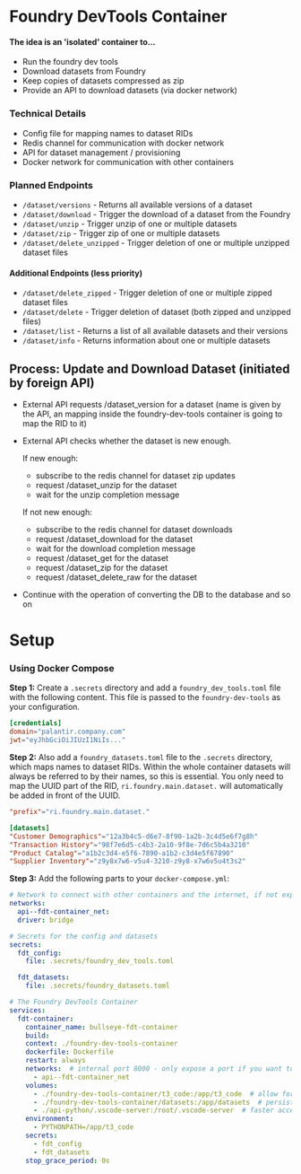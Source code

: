 # Foundry DevTools Container

#### The idea is an 'isolated' container to...

- Run the foundry dev tools
- Download datasets from Foundry
- Keep copies of datasets compressed as zip
- Provide an API to download datasets (via docker network) 

### Technical Details

- Config file for mapping names to dataset RIDs
- Redis channel for communication with docker network
- API for dataset management / provisioning
- Docker network for communication with other containers

### Planned Endpoints

- `/dataset/versions` - Returns all available versions of a dataset
- `/dataset/download` - Trigger the download of a dataset from the Foundry
- `/dataset/unzip` - Trigger unzip of one or multiple datasets
- `/dataset/zip` - Trigger zip of one or multiple datasets
- `/dataset/delete_unzipped` - Trigger deletion of one or multiple unzipped dataset files

#### Additional Endpoints (less priority)

- `/dataset/delete_zipped` - Trigger deletion of one or multiple zipped dataset files
- `/dataset/delete` - Trigger deletion of dataset (both zipped and unzipped files)
- `/dataset/list` - Returns a list of all available datasets and their versions
- `/dataset/info` - Returns information about one or multiple datasets

## Process: Update and Download Dataset (initiated by foreign API)

  - External API requests /dataset_version for a dataset (name is given by the API, an mapping inside the foundry-dev-tools container is going to map the RID to it)

  - External API checks whether the dataset is new enough.

    If new enough:

      - subscribe to the redis channel for dataset zip updates
      - request /dataset_unzip for the dataset
      - wait for the unzip completion message

    If not new enough:

      - subscribe to the redis channel for dataset downloads
      - request /dataset_download for the dataset
      - wait for the download completion message
      - request /dataset_get for the dataset
      - request /dataset_zip for the dataset
      - request /dataset_delete_raw for the dataset

  - Continue with the operation of converting the DB to the database and so on

# Setup

### Using Docker Compose


<b>Step 1:</b> Create a `.secrets` directory and add a `foundry_dev_tools.toml` file with the following content. This file is passed to the `foundry-dev-tools` as your configuration.

```toml
[credentials]
domain="palantir.company.com"
jwt="eyJhbGciOiJIUzI1NiIs..."
```


<b>Step 2:</b> Also add a `foundry_datasets.toml` file to the `.secrets` directory, which maps names to dataset RIDs. Within the whole container datasets will always be referred to by their names, so this is essential. You only need to map the UUID part of the RID, `ri.foundry.main.dataset.` will automatically be added in front of the UUID.

```toml
"prefix"="ri.foundry.main.dataset."

[datasets]
"Customer Demographics"="12a3b4c5-d6e7-8f90-1a2b-3c4d5e6f7g8h"
"Transaction History"="98f7e6d5-c4b3-2a10-9f8e-7d6c5b4a3210"
"Product Catalog"="a1b2c3d4-e5f6-7890-a1b2-c3d4e5f67890"
"Supplier Inventory"="z9y8x7w6-v5u4-3210-z9y8-x7w6v5u4t3s2"
```

<b>Step 3:</b> Add the following parts to your `docker-compose.yml`:

```yaml
# Network to connect with other containers and the internet, if not exposing a port
networks:
  api--fdt-container_net:
  driver: bridge

# Secrets for the config and datasets
secrets:
  fdt_config:
    file: .secrets/foundry_dev_tools.toml

  fdt_datasets:
    file: .secrets/foundry_datasets.toml

# The Foundry DevTools Container
services:
  fdt-container:
    container_name: bullseye-fdt-container
    build:
    context: ./foundry-dev-tools-container
    dockerfile: Dockerfile
    restart: always
    networks:  # internal port 8000 - only expose a port if you want to access it outside of the Docker network
      - api--fdt-container_net
    volumes:
      - ./foundry-dev-tools-container/t3_code:/app/t3_code  # allow for code adjustments
      - ./foundry-dev-tools-container/datasets:/app/datasets  # persistent dataset storage
      - ./api-python/.vscode-server:/root/.vscode-server  # faster access to the container
    environment:
      - PYTHONPATH=/app/t3_code
    secrets:
      - fdt_config
      - fdt_datasets
    stop_grace_period: 0s
```
